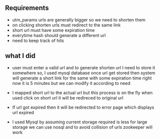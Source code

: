 ## Requirements

- utm_params urls are generally bigger so we need to shorten them
- on clicking shorten urls must redirect to the same link
- short url must have some expiration time
- everytime hash should generate a different url
- need to keep track of hits

## what I did

- user must enter a valid url and to generate shorten url I need to store it somewhere so, I used mysql database once url get stored then system will generate a short link for the same with some expiration time right now it is 5 minutes but we can modify it according to need

- I mapped short url to the actual url but this process is on the fly when used click on short url it will be redireced to original url

- If url got expired then it will be redirected to error page which displays url expired

- I used Mysql by assuming current storage required is less for large storage we can use nosql and to avoid collision of urls zookeeper will work
